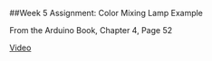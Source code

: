 ##Week 5 Assignment: Color Mixing Lamp Example

From the Arduino Book, Chapter 4, Page 52

[Video](https://vimeo.com/204895551)
